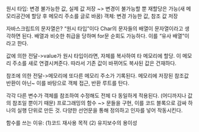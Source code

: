 원시 타입: 변경 불가능한 값, 실제 값 저장 ~> 변경이 불가능할 뿐 재할당은 가능(새 메모리공간에 할당 후 메모리 주소를 글로 바꿈)
객체: 변경 가능한 값, 참조 값 저장

자바스크립트의 문자열은? “원시 타입”이다
Char의 문자들의 배열이 문자열이라고 생각하면 된다. 배열과 비슷한 취급을 당하며 for문 순회도 가능하다. 이를 “유사 배열”이라고 한다.

값에 의한 전달->value가 원시 타입이라면, 자체를 복사하여 타 메모리에 할당. 이 메모리 주소를 새로 연결시켜준다. 따라서 기존 값이 바뀌어도 복사된 값은 건재하다.

참조에 의한 전달->메모리에 또다른 메모리 주소가 기록된다. 메모리에 저장된 참조값 반환이 아닌~ 이를 바탕으로 객체 접근, 반환 루트를 탄다.

각각 다른 변수가 객체를 참조하여 수정해도 전체 다 동일하게 적용된다. (어디까지나 값의 참조일 뿐이기 때문)
프로그래밍의 함수 ~> 문들을 구현, 이를 코드 블록으로 감싸 하나의 실행 단위로 만든 것.
다양한 선언문을 통해 정의하고 인자를 넣어 작동시킨다.

함수를 쓰는 이유: (1)코드 재사용 목적 (2) 유지보수의 용이성
